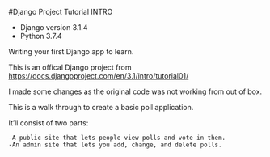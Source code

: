 #Django Project Tutorial INTRO

- Django version 3.1.4
- Python 3.7.4

Writing your first Django app to learn.

This is an offical Django project from https://docs.djangoproject.com/en/3.1/intro/tutorial01/

I made some changes as the original code was not working from out of box.

This is a walk through to create a basic poll application.

It’ll consist of two parts:

    -A public site that lets people view polls and vote in them.
    -An admin site that lets you add, change, and delete polls.

